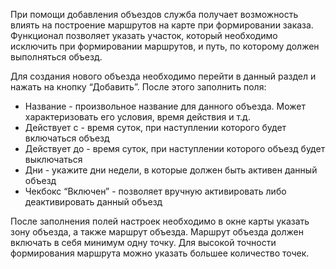 При помощи добавления объездов служба получает возможность влиять на построение маршрутов на карте при формировании заказа. Функционал позволяет указать участок, который необходимо исключить при формировании маршрутов, и путь, по которому должен выполняться объезд.

Для создания нового объезда необходимо перейти в данный раздел и нажать на кнопку “Добавить”. После этого заполнить поля:

* Название - произвольное название для данного объезда. Может характеризовать его условия, время действия и т.д.
* Действует с - время суток, при наступлении которого будет включаться объезд
* Действует до - время суток, при наступлении которого объезд будет выключаться
* Дни - укажите дни недели, в которые должен быть активен данный объезд
* Чекбокс “Включен” - позволяет вручную активировать либо деактивировать данный объезд

После заполнения полей настроек необходимо в окне карты указать зону объезда, а также маршрут объезда. Маршрут объезда должен включать в себя минимум одну точку. Для высокой точности формирования маршрута можно указать большее количество точек.